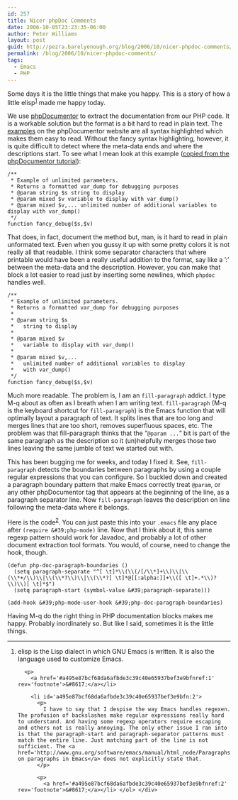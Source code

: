 ```yaml
---
id: 257
title: Nicer phpDoc Comments
date: 2006-10-05T23:23:35-06:00
author: Peter Williams
layout: post
guid: http://pezra.barelyenough.org/blog/2006/10/nicer-phpdoc-comments/
permalink: /blog/2006/10/nicer-phpdoc-comments/
tags:
  - Emacs
  - PHP
---
```

Some days it is the little things that make you happy. This is a story of how a little elisp<sup id='a495e87bcf68da6afbde3c39c40e65937bef3e9bfnref:1'><a href='#a495e87bcf68da6afbde3c39c40e65937bef3e9bfn:1' rel='footnote'>1</a></sup> made me happy today.

We use [phpDocumentor](http://www.phpdoc.org/) to extract the documentation from our PHP code. It is a workable solution but the format is a bit hard to read in plain text. The [examples](http://manual.phpdoc.org/HTMLSmartyConverter/HandS/phpDocumentor/tutorial_tags.param.pkg.html#example) on the phpDocumentor website are all syntax highlighted which makes them easy to read. Without the fancy syntax highlighting, however, it is quite difficult to detect where the meta-data ends and where the descriptions start. To see what I mean look at this example ([copied from the phpDocumentor tutorial](http://manual.phpdoc.org/HTMLSmartyConverter/HandS/phpDocumentor/tutorial_tags.param.pkg.html#example)):

    /**
     * Example of unlimited parameters.
     * Returns a formatted var_dump for debugging purposes
     * @param string $s string to display
     * @param mixed $v variable to display with var_dump()
     * @param mixed $v,... unlimited number of additional variables to display with var_dump()
     */
    function fancy_debug($s,$v)

That does, in fact, document the method but, man, is it hard to read in plain unformated text. Even when you gussy it up with some pretty colors it is not really all that readable. I think some separator characters that where printable would have been a really useful addition to the format, say like a &#8217;:&#8217; between the meta-data and the description. However, you can make that block a lot easier to read just by inserting some newlines, which `phpdoc` handles well.

    /**
     * Example of unlimited parameters.
     * Returns a formatted var_dump for debugging purposes
     *
     * @param string $s 
     *   string to display
     *
     * @param mixed $v 
     *   variable to display with var_dump()
     *
     * @param mixed $v,... 
     *   unlimited number of additional variables to display 
     *   with var_dump()
     */
    function fancy_debug($s,$v)

Much more readable. The problem is, I am an `fill-paragraph` addict. I type M-q about as often as I breath when I am writing text. `fill-paragraph` (M-q is the keyboard shortcut for `fill-paragraph`) is the Emacs function that will optimally layout a paragraph of text. It splits lines that are too long and merges lines that are too short, removes superfluous spaces, etc. The problem was that fill-paragraph thinks that the &#8221;`@param ...`&#8221; bit is part of the same paragraph as the description so it (un)helpfully merges those two lines leaving the same jumble of text we started out with.

This has been bugging me for weeks, and today I fixed it. See, `fill-paragraph` detects the boundaries between paragraphs by using a couple regular expressions that you can configure. So I buckled down and created a paragraph boundary pattern that make Emacs correctly treat `@param`, or any other phpDocumentor tag that appears at the beginning of the line, as a paragraph separator line. Now `fill-paragraph` leaves the description on line following the meta-data where it belongs.

Here is the code<sup id='a495e87bcf68da6afbde3c39c40e65937bef3e9bfnref:2'><a href='#a495e87bcf68da6afbde3c39c40e65937bef3e9bfn:2' rel='footnote'>2</a></sup>. You can just paste this into your `.emacs` file any place after `(require &#39;php-mode)` line. Now that I think about it, this same regexp pattern should work for Javadoc, and probably a lot of other document extraction tool formats. You would, of course, need to change the hook, though.

    (defun php-doc-paragraph-boundaries () 
      (setq paragraph-separate "^[ \t]*\\(\\(/[/\\*]+\\)\\|\\(\\*+/\\)\\|\\(\\*?\\)\\|\\(\\*?[ \t]*@[[:alpha:]]+\\([ \t]+.*\\)?\\)\\)[ \t]*$")
      (setq paragraph-start (symbol-value &#39;paragraph-separate)))
    
    (add-hook &#39;php-mode-user-hook &#39;php-doc-paragraph-boundaries)

Having M-q do the right thing in PHP documentation blocks makes me happy. Probably inordinately so. But like I said, sometimes it is the little things.

<div class='footnotes'>
  <hr />
  
  <ol>
    <li id='a495e87bcf68da6afbde3c39c40e65937bef3e9bfn:1'>
      <p>
        elisp is the Lisp dialect in which GNU Emacs is written. It is also the language used to customize Emacs.
      </p>
      
      <p>
        <a href='#a495e87bcf68da6afbde3c39c40e65937bef3e9bfnref:1' rev='footnote'>&#8617;</a></li> 
        
        <li id='a495e87bcf68da6afbde3c39c40e65937bef3e9bfn:2'>
          <p>
            I have to say that I despise the way Emacs handles regexen. The profusion of backslashes make regular expressions really hard to understand. And having some regexp operators require escaping and others not is really annoying. The only other issue I ran into is that the paragraph-start and paragraph-separator patterns must match the entire line. Just matching part of the line is not sufficient. The <a href='http://www.gnu.org/software/emacs/manual/html_node/Paragraphs.html#Paragraphs'>documentation on paragraphs in Emacs</a> does not explicitly state that.
          </p>
          
          <p>
            <a href='#a495e87bcf68da6afbde3c39c40e65937bef3e9bfnref:2' rev='footnote'>&#8617;</a></li> </ol> </div>